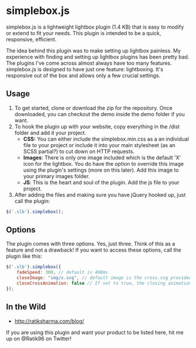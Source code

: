 # simplebox.js

simplebox.js is a lightweight lightbox plugin (1.4 KB) that is easy to modify or extend to fit your needs. This plugin is intended to be a quick, responsive, efficient.

The idea behind this plugin was to make setting up lightbox painless. My experience with finding and setting up lightbox plugins has been pretty bad. The plugins I've come across almost always have too many features. simplebox.js is designed to have just one feature: lightboxing. It's responsive out of the box and allows only a few crucial settings.

## Usage

1. To get started, clone or download the zip for the repository. Once downloaded, you can checkout the demo inside the demo folder if you want.
2. To hook the plugin up with your website, copy everything in the /dist folder and add it your project.
    - **CSS:** You can either include the simplebox.min.css as a an individual file to your project or include it into your main stylesheet (as an SCSS partial?) to cut down on HTTP requests.
    - **Images**: There is only one image included which is the default 'X' icon for the lightbox. You do have the option to override this image using the plugin's settings (more on this later). Add this image to your primary images folder.
    - **JS**: This is the heart and soul of the plugin. Add the js file to your project.
3. After adding the files and making sure you have jQuery hooked up, just call the plugin:

```JavaScript
$('.slb').simplebox();
```

## Options

The plugin comes with three options. Yes, just three. Think of this as a feature and not a drawback! If you want to access these options, call the plugin like this:

```JavaScript
$('.slb').simplebox({
    fadeSpeed: 300, // default is 400ms
    closeImage: "img/x.svg", // default image is the cross.svg provided with the plugin
    closeCrossAnimation: false // If set to true, the closing animation for the cross is used
});
```

## In the Wild

- http://ratiksharma.com/blog/

If you are using this plugin and want your product to be listed here, hit me up on @Ratik96 on Twitter!
